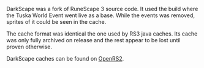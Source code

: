 DarkScape was a fork of RuneScape 3 source code. It used the build where the Tuska World Event went live as a base. While the events was removed, 
sprites of it could be seen in the cache.

The cache format was identical the one used by RS3 java caches. Its cache was only fully archived on release and the rest appear to be lost until proven otherwise.

DarkScape caches can be found on [OpenRS2](https://archive.openrs2.org/caches).
